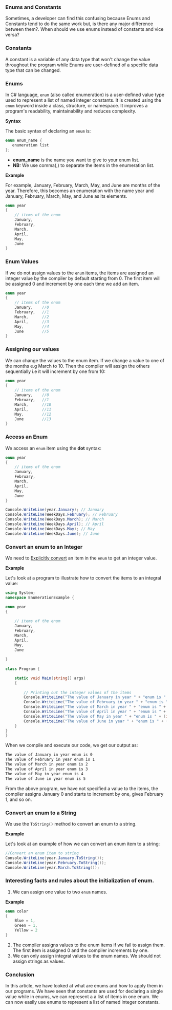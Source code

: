### Enums and Constants
Sometimes, a developer can find this confusing because Enums and Constants tend to do the same work but, is there any major difference between them?. When should we use enums instead of constants and vice versa?

 ### Constants
A constant is a variable of any data type that won't change the value throughout the program while Enums are user-defined of a specific data type that can be changed.
 ### Enums
In C# language, `enum`  (also called enumeration) is a user-defined value type used to represent a list of named integer constants. It is created using the `enum` keyword inside a class, structure, or namespace. It improves a program's readability, maintainability and reduces complexity.

**Syntax**

The basic syntax of declaring an `enum` is:
```cs
enum enum_name {
   enumeration list 
};
```
- **enum_name** is the name you want to give to your enum list.
- **NB:** We use comma(,) to separate the items in the enumeration list.

**Example**

For example, January, February, March, May, and June are months of the year. Therefore, this becomes an enumeration with the name year and January, February, March, May, and June as its elements.
```cs
enum year
{
    // items of the enum
    January,
    February,
    March,
    April,
    May,
    June 
} 
```

### Enum Values
If we do not assign values to the `enum` items, the items are assigned an integer value by the compiler by default starting from 0. The first item will be assigned 0 and increment by one each time we add an item.
```cs
enum year
{
    // items of the enum
    January,    //0
    February,   //1
    March,      //2
    April,      //3
    May,        //4
    June        //5
} 
```
### Assigning our values
We can change the values to the enum item. If we change a value to one of the months e.g March to 10. Then the compiler will assign the others sequentially i.e it will increment by one from 10:
```cs
enum year
{
    // items of the enum
    January,    //0
    February,   //1
    March,      //10
    April,      //11
    May,        //12
    June        //13
} 
```

### Access an Enum
We access an `enum` item using the **dot** syntax:
```cs
enum year
{
    // items of the enum
    January,
    February,
    March,
    April,
    May,
    June  
}

Console.WriteLine(year.January); // January
Console.WriteLine(WeekDays.February); // February
Console.WriteLine(WeekDays.March); // March
Console.WriteLine(WeekDays.April); // April
Console.WriteLine(WeekDays.May); // May
Console.WriteLine(WeekDays.June); // June
```
### Convert an enum to an Integer
We need to [Explicitly convert](https://docs.microsoft.com/en-us/dotnet/csharp/programming-guide/types/casting-and-type-conversions) an item in the `enum` to get an integer value.

**Example**

Let's look at a program to illustrate how to convert the items to an integral value:

```cs
using System;
namespace EnumerationExample {

enum year
{
  
    // items of the enum
    January,
    February,
    March,
    April,
    May,
    June
  
}
  
class Program {

    static void Main(string[] args)
    {
          
        // Printing out the integer values of the items
        Console.WriteLine("The value of January in year " + "enum is " + (int)year.January);
        Console.WriteLine("The value of February in year " + "enum is " + (int)year.February);
        Console.WriteLine("The value of March in year " + "enum is " + (int)year.March);
        Console.WriteLine("The value of April in year " + "enum is " + (int)year.April);
        Console.WriteLine("The value of May in year " + "enum is " + (int)year.May);
        Console.WriteLine("The value of June in year " + "enum is " + (int)year.June);
    }
}
}
```
When we compile and execute our code, we get our output as:
```bash
The value of January in year enum is 0
The value of February in year enum is 1
The value of March in year enum is 2
The value of April in year enum is 3
The value of May in year enum is 4
The value of June in year enum is 5
```
From the above program, we have not specified a value to the items, the compiler assigns January 0 and starts to increment by one, gives February 1, and so on. 

### Convert an enum to a String
We use the `ToString()` method to convert an enum to a string.

**Example**

Let's look at an example of how we can convert an enum item to a string:
```cs
//Convert an enum item to string  
Console.WriteLine(year.January.ToString());  
Console.WriteLine(year.February.ToString());  
Console.WriteLine(year.March.ToString()); 
```
### Interesting facts and rules about the initialization of enum.
1. We can assign one value to two `enum` names.

**Example**
```cs
enum color
{
    Blue = 1,
    Green = 1,
    Yellow = 2
}
```
2. The compiler assigns values to the enum items if we fail to assign them. The first item is assigned 0 and the compiler increments by one.
3. We can only assign integral values to the enum names. We should not assign strings as values.

### Conclusion
In this article, we have looked at what are enums and how to apply them in our programs. We have seen that constants are used for declaring a single value while in enums, we can represent a a list of items in one enum. We can now easily use enums to represent a list of named integer constants.

